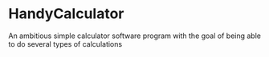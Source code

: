 # HandyCalculator
An ambitious simple calculator software program with the goal of being able to do several types of calculations

